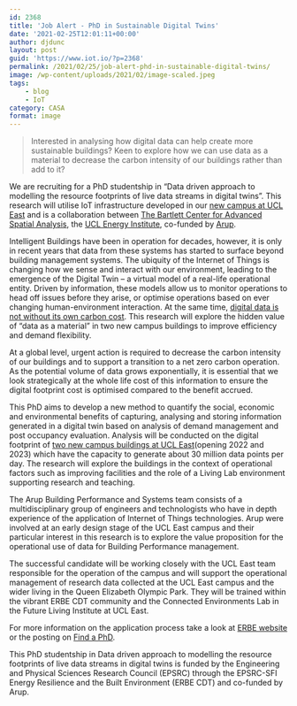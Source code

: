 ```yaml
---
id: 2368
title: 'Job Alert - PhD in Sustainable Digital Twins'
date: '2021-02-25T12:01:11+00:00'
author: djdunc
layout: post
guid: 'https://www.iot.io/?p=2368'
permalink: /2021/02/25/job-alert-phd-in-sustainable-digital-twins/
image: /wp-content/uploads/2021/02/image-scaled.jpeg
tags:
    - blog
    - IoT
category: CASA
format: image
---
```


> Interested in analysing how digital data can help create more sustainable buildings? Keen to explore how we can use data as a material to decrease the carbon intensity of our buildings rather than add to it?

We are recruiting for a PhD studentship in “Data driven approach to modelling the resource footprints of live data streams in digital twins”. This research will utilise IoT infrastructure developed in our [new campus at UCL East](https://www.ucl.ac.uk/ucl-east/academic-vision-experiments-arts-society-technology) and is a collaboration between [The Bartlett Center for Advanced Spatial Analysis](https://www.ucl.ac.uk/bartlett/casa/), the [UCL Energy Institute](https://www.ucl.ac.uk/bartlett/energy/), co-funded by [Arup](https://www.arup.com/).

Intelligent Buildings have been in operation for decades, however, it is only in recent years that data from these systems has started to surface beyond building management systems. The ubiquity of the Internet of Things is changing how we sense and interact with our environment, leading to the emergence of the Digital Twin – a virtual model of a real-life operational entity. Driven by information, these models allow us to monitor operations to head off issues before they arise, or optimise operations based on ever changing human-environment interaction. At the same time, [digital data is not without its own carbon cost](https://gerrymcgovern.com/books/world-wide-waste/). This research will explore the hidden value of “data as a material” in two new campus buildings to improve efficiency and demand flexibility.

At a global level, urgent action is required to decrease the carbon intensity of our buildings and to support a transition to a net zero carbon operation. As the potential volume of data grows exponentially, it is essential that we look strategically at the whole life cost of this information to ensure the digital footprint cost is optimised compared to the benefit accrued.

This PhD aims to develop a new method to quantify the social, economic and environmental benefits of capturing, analysing and storing information generated in a digital twin based on analysis of demand management and post occupancy evaluation. Analysis will be conducted on the digital footprint of [two new campus buildings at UCL East](https://www.ucl.ac.uk/transforming-ucl/case-studies/2020/oct/pool-street-west)(opening 2022 and 2023) which have the capacity to generate about 30 million data points per day. The research will explore the buildings in the context of operational factors such as improving facilities and the role of a Living Lab environment supporting research and teaching.

The Arup Building Performance and Systems team consists of a multidisciplinary group of engineers and technologists who have in depth experience of the application of Internet of Things technologies. Arup were involved at an early design stage of the UCL East campus and their particular interest in this research is to explore the value proposition for the operational use of data for Building Performance management.

The successful candidate will be working closely with the UCL East team responsible for the operation of the campus and will support the operational management of research data collected at the UCL East campus and the wider living in the Queen Elizabeth Olympic Park. They will be trained within the vibrant ERBE CDT community and the Connected Environments Lab in the Future Living Institute at UCL East.

For more information on the application process take a look at [ERBE website](https://erbecdt.ac.uk/news/4-year-ucl-phd-studentship-in-data-driven-approach-to-modelling-the-resource-footprints-of-live-data-streams-in-digital-twins/) or the posting on [Find a PhD](https://www.findaphd.com/phds/project/4-year-phd-studentship-in-data-driven-approach-to-modelling-the-resource-footprints-of-live-data-streams-in-digital-twins/?p130025).

This PhD studentship in Data driven approach to modelling the resource footprints of live data streams in digital twins is funded by the Engineering and Physical Sciences Research Council (EPSRC) through the EPSRC-SFI Energy Resilience and the Built Environment (ERBE CDT) and co-funded by Arup.